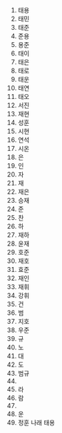 1. 태용
2. 태민
2. 태준
3. 준용
4. 용준
5. 태이
6. 태은
7. 태로
8. 태운
9. 태연
10. 태오
11. 서진
12. 재현
13. 성훈
14. 시현
15. 연석
16. 시온
17. 은
18. 인
19. 자
20. 재
21. 재은
22. 승재
23. 준
24. 찬
25. 하
26. 재하
27. 윤재
28. 호준
29. 재호
30. 효준
31. 재인
32. 재휘
33. 강휘
34. 건
35. 범
36. 지호
37. 우준
38. 규
39. 노
40. 대
41. 도
42. 범규
43. 
44. 라
45. 람
46. 
47. 운
48. 정훈 나래 태용